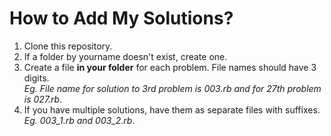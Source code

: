 How to Add My Solutions?
========================

1. Clone this repository.
2. If a folder by yourname doesn't exist, create one.
3. Create a file **in your folder** for each problem. File names should have 3 digits.<br/>_Eg. File name for solution to 3rd problem is 003.rb and for 27th problem is 027.rb_.
4. If you have multiple solutions, have them as separate files with suffixes.<br/>_Eg. 003\_1.rb and 003\_2.rb_.
